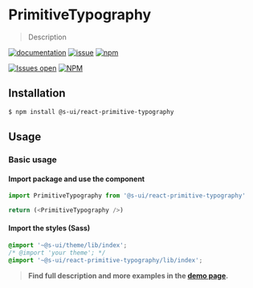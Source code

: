 # PrimitiveTypography

> Description

[![documentation](https://img.shields.io/badge/read%20the%20doc-black?logo=readthedocs)](https://sui-components.vercel.app/workbench/primitive/typography/)
[![issue](https://img.shields.io/badge/report%20a%20bug-black?logo=openbugbounty&logoColor=red)](https://github.com/SUI-Components/sui-components/issues/new?&projects=4&template=bug-report.yml&assignees=&template=report-a-bug.yml&title=🪲+&labels=bug,component,primitive,typography)
[![npm](https://img.shields.io/npm/dt/%40s-ui/react-primitive-typography?logo=npm&labelColor=black)](https://www.npmjs.com/package/@s-ui/react-primitive-typography)

[![Issues open](https://img.shields.io/github/issues-search/SUI-Components/sui-components?query=is%3Aopen%20label%3Acomponent%20label%3Atypography&logo=openbugbounty&logoColor=red&label=issues%20open&color=red)](https://github.com/SUI-Components/sui-components/issues?q=is%3Aopen+label%3Acomponent+label%3Atypography)
[![NPM](https://img.shields.io/npm/l/%40s-ui%2Freact-primitive-typography)](https://github.com/SUI-Components/sui-components/blob/main/components/primitive/typography/LICENSE.md)

<!-- ![](./assets/preview.png) -->

## Installation

```sh
$ npm install @s-ui/react-primitive-typography
```

## Usage

### Basic usage

#### Import package and use the component

```js
import PrimitiveTypography from '@s-ui/react-primitive-typography'

return (<PrimitiveTypography />)
```

#### Import the styles (Sass)

```css
@import '~@s-ui/theme/lib/index';
/* @import 'your theme'; */
@import '~@s-ui/react-primitive-typography/lib/index';
```


> **Find full description and more examples in the [demo page](#).**
